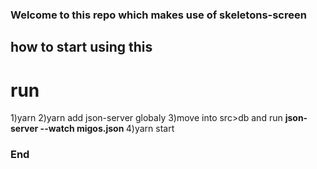 ### Welcome to this repo which makes use of skeletons-screen

## how to start using this

# run

1)yarn
2)yarn add json-server globaly
3)move into src>db and run <b>json-server --watch migos.json </b>
4)yarn start

### End
